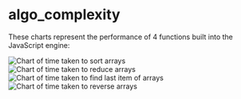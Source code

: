 # algo_complexity

These charts represent the performance of 4 functions built into the JavaScript engine:

<img src="https://i1244.photobucket.com/albums/gg576/sacullezzar/Algo-Complexity%20screenshots/Screen%20Shot%202018-12-04%20at%2009.32.05_zpsmlru1o4y.png"
     alt="Chart of time taken to sort arrays"
     style="float: left; margin-right: 10px;" />
     
<img src="http://i1244.photobucket.com/albums/gg576/sacullezzar/Algo-Complexity%20screenshots/Screen%20Shot%202018-12-04%20at%2009.32.14_zpstlngrs4d.png"
     alt="Chart of time taken to reduce arrays"
     style="float: left; margin-right: 10px;" />
     
<img src="http://i1244.photobucket.com/albums/gg576/sacullezzar/Algo-Complexity%20screenshots/Screen%20Shot%202018-12-04%20at%2009.31.33_zpsphytmjbi.png"
     alt="Chart of time taken to find last item of arrays"
     style="float: left; margin-right: 10px;" />
     
<img src="http://i1244.photobucket.com/albums/gg576/sacullezzar/Algo-Complexity%20screenshots/Screen%20Shot%202018-12-04%20at%2009.31.48_zps3oqtbzkj.png"
     alt="Chart of time taken to reverse arrays"
     style="float: left; margin-right: 10px;" />
